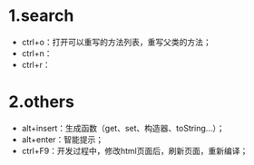 # 1.search
- ctrl+o：打开可以重写的方法列表，重写父类的方法；
- ctrl+n：
- ctrl+r：


# 2.others
- alt+insert：生成函数（get、set、构造器、toString...）；
- alt+enter：智能提示；
- ctrl+F9：开发过程中，修改html页面后，刷新页面，重新编译；

